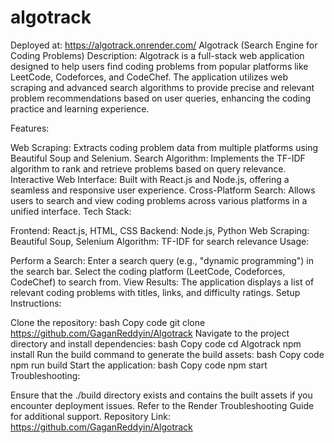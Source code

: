 # algotrack
Deployed at: https://algotrack.onrender.com/
Algotrack (Search Engine for Coding Problems)
Description:
Algotrack is a full-stack web application designed to help users find coding problems from popular platforms like LeetCode, Codeforces, and CodeChef. The application utilizes web scraping and advanced search algorithms to provide precise and relevant problem recommendations based on user queries, enhancing the coding practice and learning experience.

Features:

Web Scraping: Extracts coding problem data from multiple platforms using Beautiful Soup and Selenium.
Search Algorithm: Implements the TF-IDF algorithm to rank and retrieve problems based on query relevance.
Interactive Web Interface: Built with React.js and Node.js, offering a seamless and responsive user experience.
Cross-Platform Search: Allows users to search and view coding problems across various platforms in a unified interface.
Tech Stack:

Frontend: React.js, HTML, CSS
Backend: Node.js, Python
Web Scraping: Beautiful Soup, Selenium
Algorithm: TF-IDF for search relevance
Usage:

Perform a Search:
Enter a search query (e.g., "dynamic programming") in the search bar.
Select the coding platform (LeetCode, Codeforces, CodeChef) to search from.
View Results:
The application displays a list of relevant coding problems with titles, links, and difficulty ratings.
Setup Instructions:

Clone the repository:
bash
Copy code
git clone https://github.com/GaganReddyin/Algotrack
Navigate to the project directory and install dependencies:
bash
Copy code
cd Algotrack
npm install
Run the build command to generate the build assets:
bash
Copy code
npm run build
Start the application:
bash
Copy code
npm start
Troubleshooting:

Ensure that the ./build directory exists and contains the built assets if you encounter deployment issues.
Refer to the Render Troubleshooting Guide for additional support.
Repository Link: https://github.com/GaganReddyin/Algotrack
